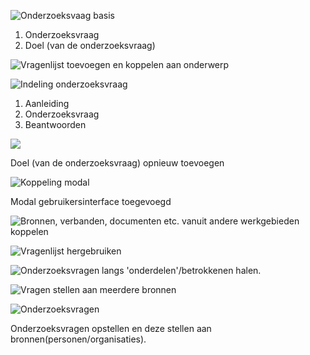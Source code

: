 





![Onderzoeksvaag basis](content/onderzoeksvragen/schetsen16.png)

1. Onderzoeksvraag
2. Doel (van de onderzoeksvraag)

![Vragenlijst toevoegen en koppelen aan onderwerp](content/onderzoeksvragen/schetsen9.png)



![Indeling onderzoeksvraag](content/onderzoeksvragen/schetsen11.png)

1. Aanleiding
2. Onderzoeksvraag
3. Beantwoorden


![](content/onderzoeksvragen/schetsen15.png)

Doel (van de onderzoeksvraag) opnieuw toevoegen

![Koppeling modal](content/onderzoeksvragen/schetsen14.png)

Modal gebruikersinterface toegevoegd



![Bronnen, verbanden, documenten etc. vanuit andere werkgebieden koppelen](content/onderzoeksvragen/schetsen8.png)


![Vragenlijst hergebruiken](content/onderzoeksvragen/schetsen10.png)

![Onderzoeksvragen langs 'onderdelen'/betrokkenen halen.](content/onderzoeksvragen/schetsen12.png)

![Vragen stellen aan meerdere bronnen](content/onderzoeksvragen/schetsen7.png)



![Onderzoeksvragen](content/designs4.png)

Onderzoeksvragen opstellen en deze stellen aan bronnen(personen/organisaties).
